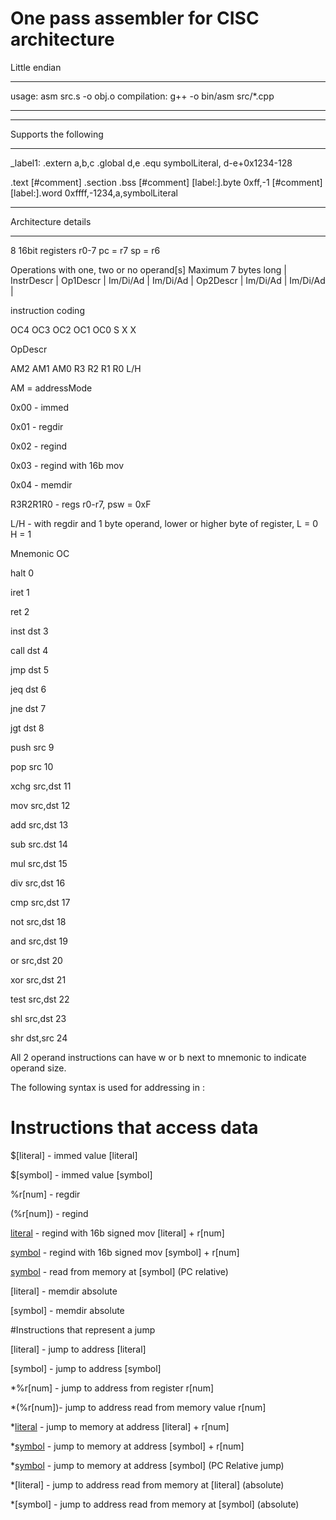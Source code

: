 # One pass assembler for CISC architecture
Little endian
****
usage: asm src.s -o obj.o
compilation: g++ -o bin/asm src/*.cpp
****

****
Supports the following
****
_label1:
.extern a,b,c
.global d,e
.equ symbolLiteral, d-e+0x1234-128

.text [#comment]
.section .bss
[#comment]
[label:].byte 0xff,-1 [#comment]
[label:].word 0xffff,-1234,a,symbolLiteral
*****
Architecture details
*****
8 16bit registers r0-7
pc = r7
sp = r6

Operations with one, two or no operand[s]
Maximum 7 bytes long
| InstrDescr | Op1Descr | Im/Di/Ad | Im/Di/Ad | Op2Descr | Im/Di/Ad | Im/Di/Ad |

instruction coding


OC4 OC3 OC2 OC1 OC0 S X X

OpDescr

AM2 AM1 AM0 R3 R2 R1 R0 L/H

AM = addressMode

0x00 - immed

0x01 - regdir

0x02 - regind

0x03 - regind with 16b mov

0x04 - memdir

R3R2R1R0 - regs r0-r7, psw = 0xF

L/H - with regdir and 1 byte operand, lower or higher byte of register, L = 0 H = 1



Mnemonic    OC

halt        0

iret        1

ret         2

inst dst    3

call dst    4

jmp dst     5

jeq dst     6

jne dst     7

jgt dst     8

push src    9

pop src     10

xchg src,dst  11

mov src,dst 12

add src,dst 13

sub src.dst 14

mul src,dst 15

div src,dst 16

cmp src,dst 17

not src,dst 18

and src,dst 19

or  src,dst 20

xor src,dst 21

test src,dst 22

shl src,dst 23


shr dst,src 24


All 2 operand instructions can have w or b next to mnemonic to indicate operand size.

The following syntax is used for addressing in :

# Instructions that access data

$[literal] - immed value [literal]

$[symbol] - immed value [symbol]

%r[num] - regdir

(%r[num]) - regind

[literal](%r[num]) - regind with 16b signed mov [literal] + r[num]

[symbol](%r[num]) - regind with 16b signed mov [symbol] + r[num]

[symbol](%r7/%pc) - read from memory at [symbol] (PC relative)

[literal] - memdir absolute

[symbol] - memdir absolute

#Instructions that represent a jump

[literal] - jump to address [literal]

[symbol] - jump to address [symbol]

*%r[num] - jump to address from register r[num]

*(%r[num])- jump to address read from memory value r[num]

*[literal](%r[num]) - jump to memory at address [literal] + r[num]

*[symbol](%r[num]) - jump to memory at address [symbol] + r[num]

*[symbol](%r7/%pc) - jump to memory at address [symbol] (PC Relative jump)

*[literal] - jump to address read from memory at [literal] (absolute)

*[symbol] - jump to address read from memory at [symbol] (absolute)
